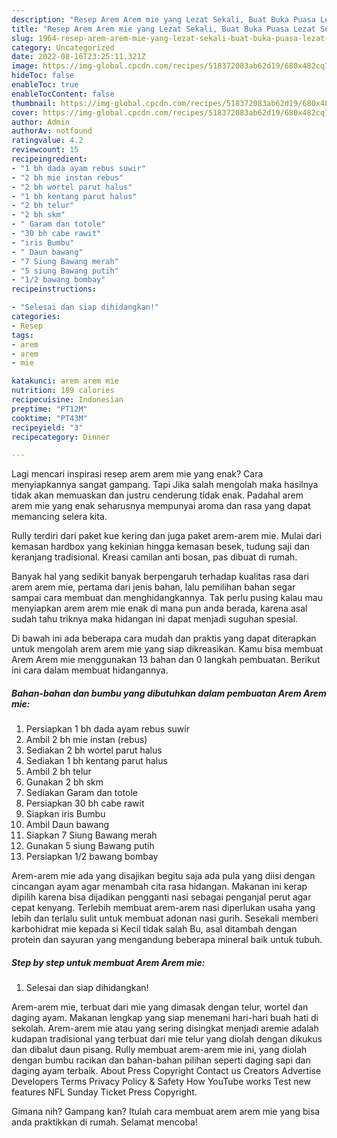 ```yaml
---
description: "Resep Arem Arem mie yang Lezat Sekali, Buat Buka Puasa Lezat Sekali"
title: "Resep Arem Arem mie yang Lezat Sekali, Buat Buka Puasa Lezat Sekali"
slug: 1964-resep-arem-arem-mie-yang-lezat-sekali-buat-buka-puasa-lezat-sekali
category: Uncategorized
date: 2022-08-16T23:25:11.321Z
image: https://img-global.cpcdn.com/recipes/518372083ab62d19/680x482cq70/arem-arem-mie-foto-resep-utama.jpg
hideToc: false
enableToc: true
enableTocContent: false
thumbnail: https://img-global.cpcdn.com/recipes/518372083ab62d19/680x482cq70/arem-arem-mie-foto-resep-utama.jpg
cover: https://img-global.cpcdn.com/recipes/518372083ab62d19/680x482cq70/arem-arem-mie-foto-resep-utama.jpg
author: Admin
authorAv: notfound
ratingvalue: 4.2
reviewcount: 15
recipeingredient:
- "1 bh dada ayam rebus suwir"
- "2 bh mie instan rebus"
- "2 bh wortel parut halus"
- "1 bh kentang parut halus"
- "2 bh telur"
- "2 bh skm"
- " Garam dan totole"
- "30 bh cabe rawit"
- "iris Bumbu"
- " Daun bawang"
- "7 Siung Bawang merah"
- "5 siung Bawang putih"
- "1/2 bawang bombay"
recipeinstructions:

- "Selesai dan siap dihidangkan!"
categories:
- Resep
tags:
- arem
- arem
- mie

katakunci: arem arem mie 
nutrition: 189 calories
recipecuisine: Indonesian
preptime: "PT12M"
cooktime: "PT43M"
recipeyield: "3"
recipecategory: Dinner

---
```



Lagi mencari inspirasi resep arem arem mie yang enak? Cara menyiapkannya sangat gampang. Tapi Jika salah mengolah maka hasilnya tidak akan memuaskan dan justru cenderung tidak enak. Padahal arem arem mie yang enak seharusnya mempunyai aroma dan rasa yang dapat memancing selera kita.


Rully terdiri dari paket kue kering dan juga paket arem-arem mie. Mulai dari kemasan hardbox yang kekinian hingga kemasan besek, tudung saji dan keranjang tradisional. Kreasi camilan anti bosan, pas dibuat di rumah.

Banyak hal yang sedikit banyak berpengaruh terhadap kualitas rasa dari arem arem mie, pertama dari jenis bahan, lalu pemilihan bahan segar sampai cara membuat dan menghidangkannya. Tak perlu pusing kalau mau menyiapkan arem arem mie enak di mana pun anda berada, karena asal sudah tahu triknya maka hidangan ini dapat menjadi suguhan spesial.


Di bawah ini ada beberapa cara mudah dan praktis yang dapat diterapkan untuk mengolah arem arem mie yang siap dikreasikan. Kamu bisa membuat Arem Arem mie menggunakan 13 bahan dan 0 langkah pembuatan. Berikut ini cara dalam membuat hidangannya.

<!--inarticleads1-->

##### Bahan-bahan dan bumbu yang dibutuhkan dalam pembuatan Arem Arem mie:

1. Persiapkan 1 bh dada ayam rebus suwir
1. Ambil 2 bh mie instan (rebus)
1. Sediakan 2 bh wortel parut halus
1. Sediakan 1 bh kentang parut halus
1. Ambil 2 bh telur
1. Gunakan 2 bh skm
1. Sediakan  Garam dan totole
1. Persiapkan 30 bh cabe rawit
1. Siapkan iris Bumbu
1. Ambil  Daun bawang
1. Siapkan 7 Siung Bawang merah
1. Gunakan 5 siung Bawang putih
1. Persiapkan 1/2 bawang bombay


Arem-arem mie ada yang disajikan begitu saja ada pula yang diisi dengan cincangan ayam agar menambah cita rasa hidangan. Makanan ini kerap dipilih karena bisa dijadikan pengganti nasi sebagai penganjal perut agar cepat kenyang. Terlebih membuat arem-arem nasi diperlukan usaha yang lebih dan terlalu sulit untuk membuat adonan nasi gurih. Sesekali memberi karbohidrat mie kepada si Kecil tidak salah Bu, asal ditambah dengan protein dan sayuran yang mengandung beberapa mineral baik untuk tubuh. 

<!--inarticleads2-->

##### Step by step untuk membuat Arem Arem mie:


1. Selesai dan siap dihidangkan!

Arem-arem mie, terbuat dari mie yang dimasak dengan telur, wortel dan daging ayam. Makanan lengkap yang siap menemani hari-hari buah hati di sekolah. Arem-arem mie atau yang sering disingkat menjadi aremie adalah kudapan tradisional yang terbuat dari mie telur yang diolah dengan dikukus dan dibalut daun pisang. Rully membuat arem-arem mie ini, yang diolah dengan bumbu racikan dan bahan-bahan pilihan seperti daging sapi dan daging ayam terbaik. About Press Copyright Contact us Creators Advertise Developers Terms Privacy Policy &amp; Safety How YouTube works Test new features NFL Sunday Ticket Press Copyright. 

Gimana nih? Gampang kan? Itulah cara membuat arem arem mie yang bisa anda praktikkan di rumah. Selamat mencoba!
